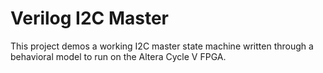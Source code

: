 # Verilog I2C Master
This project demos a working I2C master state machine written through a behavioral model to run on the Altera Cycle V FPGA.
